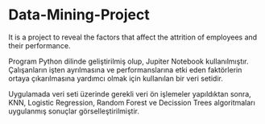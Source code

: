 # Data-Mining-Project
It is a project to reveal the factors that affect the attrition of employees and their performance.

Program Python dilinde geliştirilmiş olup, Jupiter Notebook kullanılmıştır. Çalışanların işten ayrılmasına ve performanslarına etki eden faktörlerin ortaya çıkarılmasına yardımcı olmak için kullanılan bir veri setidir.

Uygulamada veri seti üzerinde gerekli veri ön işlemeler yapıldıktan sonra, KNN, Logistic Regression, Random Forest ve Decission Trees algoritmaları uygulanmış sonuçlar görselleştirilmiştir.
